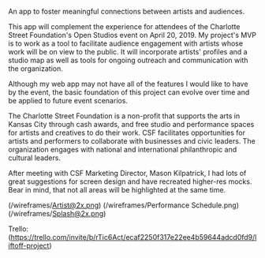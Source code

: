An app to foster meaningful connections between artists and audiences.

This app will complement the experience for attendees of the Charlotte Street Foundation's Open Studios event on April 20, 2019. My project's MVP is to work as a tool to facilitate audience engagement with artists whose work will be on view to the public. It will incorporate artists' profiles and a studio map as well as tools for ongoing outreach and communication with the organization.

Although my web app may not have all of the features I would like to have by the event, the basic foundation of this project can evolve over time and be applied to future event scenarios.

The Charlotte Street Foundation is a non-profit that supports the arts in Kansas City through cash awards, and free studio and performance spaces for artists and creatives to do their work. CSF facilitates opportunities for artists and performers to collaborate with businesses and civic leaders. The organization engages with national and international philanthropic and cultural leaders.

After meeting with CSF Marketing Director, Mason Kilpatrick, I had lots of great suggestions for screen design and have recreated higher-res mocks. Bear in mind, that not all areas will be highlighted at the same time. 

(/wireframes/Artist@2x.png)
(/wireframes/Performance Schedule.png)
(/wireframes/Splash@2x.png)


Trello: (https://trello.com/invite/b/rTic6Act/ecaf2250f317e22ee4b59644adcd0fd9/liftoff-project)

